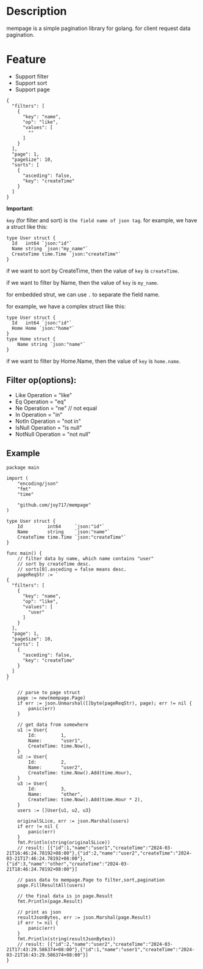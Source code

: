 # Description
mempage is a simple pagination library for golang.
for client request data pagination.

# Feature
- Support filter 
- Support sort 
- Support page
```
{
  "filters": [
    {
      "key": "name",
      "op": "like",
      "values": [
        ""
      ]
    }
  ],
  "page": 1,
  "pageSize": 10,
  "sorts": [
    {
      "asceding": false,
      "key": "createTime"
    }
  ]
}
```

**Important**:

`key` (for filter and sort) is `the field name of json tag`. for example, we have a struct like this:

```
type User struct {
  Id   int64 `json:"id"`
  Name string `json:"my_name"`
  CreateTime time.Time `json:"createTime"`
}
```

if we want to sort by CreateTime, then the value of `key` is `createTime`.

if we want to filter by Name, then the value of `key` is `my_name`.

for embedded strut, we can use `.` to separate the field name.

for example, we have a complex struct like this:
```
type User struct {
  Id   int64 `json:"id"`
  Home Home `json:"home"`
}
type Home struct {
    Name string `json:"name"`
}
```
if we want to filter by Home.Name, then the value of `key` is `home.name`.


## Filter op(options):
- Like    Operation = "like"
- Eq      Operation = "eq"   
- Ne      Operation = "ne" // not equal
- In      Operation = "in"
- NotIn   Operation = "not in"
- IsNull  Operation = "is null"
- NotNull Operation = "not null"

## Example

```
package main

import (
	"encoding/json"
	"fmt"
	"time"

	"github.com/joy717/mempage"
)

type User struct {
	Id         int64     `json:"id"`
	Name       string    `json:"name"`
	CreateTime time.Time `json:"createTime"`
}

func main() {
	// filter data by name, which name contains "user"
	// sort by createTime desc.  
	// sorts[0].asceding = false means desc.
	pageReqStr := `
{
  "filters": [
    {
      "key": "name",
      "op": "like",
      "values": [
        "user"
      ]
    }
  ],
  "page": 1,
  "pageSize": 10,
  "sorts": [
    {
      "asceding": false,
      "key": "createTime"
    }
  ]
}
`

	// parse to page struct
	page := new(mempage.Page)
	if err := json.Unmarshal([]byte(pageReqStr), page); err != nil {
		panic(err)
	}

	// get data from somewhere
	u1 := User{
		Id:         1,
		Name:       "user1",
		CreateTime: time.Now(),
	}
	u2 := User{
		Id:         2,
		Name:       "user2",
		CreateTime: time.Now().Add(time.Hour),
	}
	u3 := User{
		Id:         3,
		Name:       "other",
		CreateTime: time.Now().Add(time.Hour * 2),
	}
	users := []User{u1, u2, u3}

	originalSLice, err := json.Marshal(users)
	if err != nil {
		panic(err)
	}
	fmt.Println(string(originalSLice))
	// result: [{"id":1,"name":"user1","createTime":"2024-03-21T16:46:24.78192+08:00"},{"id":2,"name":"user2","createTime":"2024-03-21T17:46:24.78192+08:00"},{"id":3,"name":"other","createTime":"2024-03-21T18:46:24.78192+08:00"}]

	// pass data to mempage.Page to filter,sort,pagination
	page.FillResultAll(users)

	// the final data is in page.Result
	fmt.Println(page.Result)

	// print as json
	resultJsonBytes, err := json.Marshal(page.Result)
	if err != nil {
		panic(err)
	}
	fmt.Println(string(resultJsonBytes))
	// result: [{"id":2,"name":"user2","createTime":"2024-03-21T17:43:29.586374+08:00"},{"id":1,"name":"user1","createTime":"2024-03-21T16:43:29.586374+08:00"}]
}

```